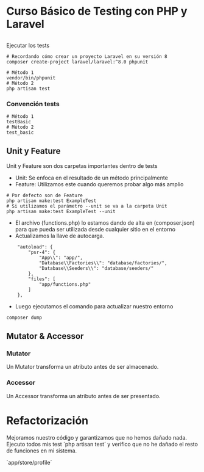 # Curso Básico de Testing con PHP y Laravel

## 
Ejecutar los tests
```
# Recordando cómo crear un proyecto Laravel en su versión 8
composer create-project laravel/laravel:^8.0 phpunit

# Método 1
vendor/bin/phpunit
# Método 2
php artisan test
```
### Convención tests
```
# Método 1
testBasic
# Método 2
test_basic
```

## Unit y Feature
Unit y Feature son dos carpetas importantes dentro de tests
- Unit: Se enfoca en el resultado de un método principalmente
- Feature: Utilizamos este cuando queremos probar algo más amplio
```
# Por defecto son de Feature
php artisan make:test ExampleTest
# Si utilizamos el parámetro --unit se va a la carpeta Unit
php artisan make:test ExampleTest --unit
```

- El archivo (functions.php) lo estamos dando de alta en (composer.json) para que pueda ser utilizada desde cualquier sitio en el entorno
- Actualizamos la llave de autocarga.
```
    "autoload": {
        "psr-4": {
            "App\\": "app/",
            "Database\\Factories\\": "database/factories/",
            "Database\\Seeders\\": "database/seeders/"
        },
        "files": [
            "app/functions.php"
        ]
    },
```

- Luego ejecutamos el comando para actualizar nuestro entorno
```
composer dump
```

## Mutator & Accessor

### Mutator
Un Mutator transforma un atributo antes de ser almacenado.
### Accessor
Un Accessor transforma un atributo antes de ser presentado.

# Refactorización
Mejoramos nuestro código y garantizamos que no hemos dañado nada. Ejecuto todos mis test ´php artisan test´ y  verifico que no he dañado el resto de funciones en mi sistema.

´app/store/profile´

